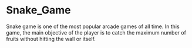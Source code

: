 # Snake_Game
Snake game is one of the most popular arcade games of all time. In this game, the main objective of the player is to catch the maximum number of fruits without hitting the wall or itself. 
